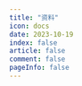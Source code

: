 ```yaml
---
title: "资料"
icon: docs
date: 2023-10-19
index: false
article: false
comment: false
pageInfo: false
---
```

<AutoCatalog />